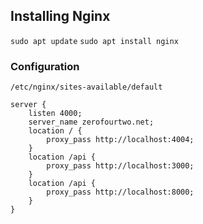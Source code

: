 ## Installing Nginx

`sudo apt update`
`sudo apt install nginx`

### Configuration

`/etc/nginx/sites-available/default`

```
server { 
    listen 4000; 
    server_name zerofourtwo.net;
    location / {
        proxy_pass http://localhost:4004;
    }
    location /api {
        proxy_pass http://localhost:3000;
    }
    location /api {
        proxy_pass http://localhost:8000;
    }
}
```